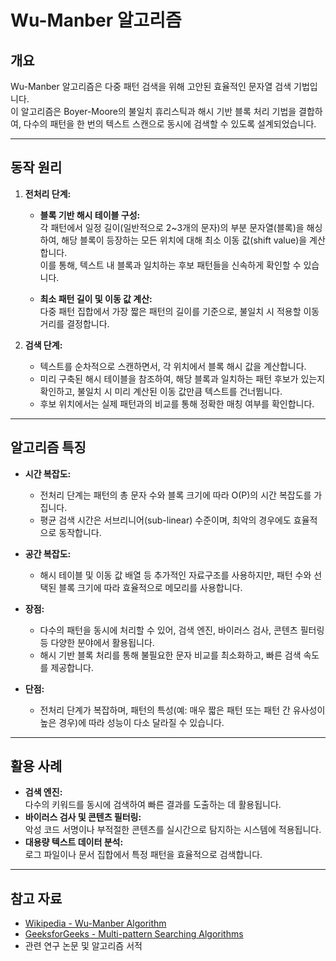 # Wu-Manber 알고리즘

## 개요
Wu-Manber 알고리즘은 다중 패턴 검색을 위해 고안된 효율적인 문자열 검색 기법입니다.  
이 알고리즘은 Boyer-Moore의 불일치 휴리스틱과 해시 기반 블록 처리 기법을 결합하여, 다수의 패턴을 한 번의 텍스트 스캔으로 동시에 검색할 수 있도록 설계되었습니다.

---

## 동작 원리
1. **전처리 단계:**
   - **블록 기반 해시 테이블 구성:**  
     각 패턴에서 일정 길이(일반적으로 2~3개의 문자)의 부분 문자열(블록)을 해싱하여, 해당 블록이 등장하는 모든 위치에 대해 최소 이동 값(shift value)을 계산합니다.  
     이를 통해, 텍스트 내 블록과 일치하는 후보 패턴들을 신속하게 확인할 수 있습니다.
     
   - **최소 패턴 길이 및 이동 값 계산:**  
     다중 패턴 집합에서 가장 짧은 패턴의 길이를 기준으로, 불일치 시 적용할 이동 거리를 결정합니다.

2. **검색 단계:**
   - 텍스트를 순차적으로 스캔하면서, 각 위치에서 블록 해시 값을 계산합니다.
   - 미리 구축된 해시 테이블을 참조하여, 해당 블록과 일치하는 패턴 후보가 있는지 확인하고, 불일치 시 미리 계산된 이동 값만큼 텍스트를 건너뜁니다.
   - 후보 위치에서는 실제 패턴과의 비교를 통해 정확한 매칭 여부를 확인합니다.

---

## 알고리즘 특징
- **시간 복잡도:**  
  - 전처리 단계는 패턴의 총 문자 수와 블록 크기에 따라 O(P)의 시간 복잡도를 가집니다.  
  - 평균 검색 시간은 서브리니어(sub-linear) 수준이며, 최악의 경우에도 효율적으로 동작합니다.

- **공간 복잡도:**  
  - 해시 테이블 및 이동 값 배열 등 추가적인 자료구조를 사용하지만, 패턴 수와 선택된 블록 크기에 따라 효율적으로 메모리를 사용합니다.

- **장점:**  
  - 다수의 패턴을 동시에 처리할 수 있어, 검색 엔진, 바이러스 검사, 콘텐츠 필터링 등 다양한 분야에서 활용됩니다.  
  - 해시 기반 블록 처리를 통해 불필요한 문자 비교를 최소화하고, 빠른 검색 속도를 제공합니다.

- **단점:**  
  - 전처리 단계가 복잡하며, 패턴의 특성(예: 매우 짧은 패턴 또는 패턴 간 유사성이 높은 경우)에 따라 성능이 다소 달라질 수 있습니다.

---

## 활용 사례
- **검색 엔진:**  
  다수의 키워드를 동시에 검색하여 빠른 결과를 도출하는 데 활용됩니다.
- **바이러스 검사 및 콘텐츠 필터링:**  
  악성 코드 서명이나 부적절한 콘텐츠를 실시간으로 탐지하는 시스템에 적용됩니다.
- **대용량 텍스트 데이터 분석:**  
  로그 파일이나 문서 집합에서 특정 패턴을 효율적으로 검색합니다.

---

## 참고 자료
- [Wikipedia - Wu-Manber Algorithm](https://en.wikipedia.org/wiki/Wu%E2%80%93Manber_algorithm)
- [GeeksforGeeks - Multi-pattern Searching Algorithms](https://www.geeksforgeeks.org/multi-pattern-searching-algorithms/)
- 관련 연구 논문 및 알고리즘 서적